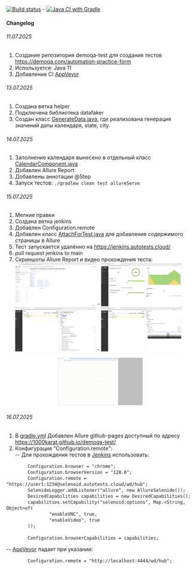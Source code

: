 [![Build status](https://ci.appveyor.com/api/projects/status/okh73s4b1r6c36gd?svg=true)](https://ci.appveyor.com/project/1000karat/demoqa-test) - [![Java CI with Gradle](https://github.com/1000karat/demoqa-test/actions/workflows/gradle.yml/badge.svg)](https://github.com/1000karat/demoqa-test/actions/workflows/gradle.yml)

#### Changelog
###### 11.07.2025 
1. Создание репозитория demoqa-test для создания тестов https://demoqa.com/automation-practice-form  
2. Используется: Java 11  
3. Добавление CI [AppVeyor](https://www.appveyor.com)

###### 13.07.2025
1. Создана ветка helper  
2. Подключена библиотека datafaker  
3. Создан класс [GenerateData.java](src/test/java/com/demoqa/helper/GenerateData.java), где реализована генерация значений даты календаря, state, city.  

###### 14.07.2025
1. Заполнение календаря вынесено в отдельный класс [CalendarComponent.java](src/test/java/com/demoqa/helper/components/CalendarComponent.java)
2. Добавлен Allure Report
3. Добавлены аннотации @Step
4. Запуск тестов: `./gradlew clean test allureServe`

###### 15.07.2025
1. Мелкие правки  
2. Создана ветка jenkins  
3. Добавлен Configuration.remote
4. Добавлен класс [AttachForTest.java](src/test/java/com/demoqa/helper/AttachForTest.java) для добавления содержимого страницы в Allure  
5. Тест запускается удалённо на https://jenkins.autotests.cloud/ 
6. pull request jenkins to main
7. Скриншоты Allure Report и видео прохождения теста:  
<img src="https://github.com/1000karat/demoqa-test/raw/jenkins/result-test/Screenshot_1.png" width="45%" height="45%"> - <img src="https://github.com/1000karat/demoqa-test/raw/jenkins/result-test/Screenshot_2.png" width="45%" height="45%">  
<img src="https://github.com/1000karat/demoqa-test/raw/jenkins/result-test/Screenshot_3.png" width="45%" height="45%"> - <img src="https://github.com/1000karat/demoqa-test/raw/jenkins/result-test/Screenshot_4.png" width="45%" height="45%">  
<p align="center"><img src="https://github.com/1000karat/demoqa-test/raw/jenkins/result-test/7fadee20731cf29e420b70e7d5dcc43d.gif" width="45%" height="45%"></p> 

###### 16.07.2025
1. В [gradle.yml](.github/workflows/gradle.yml) Добавлен Allure github-pages доступный по адресу https://1000karat.github.io/demoqa-test/ 
2. Конфигурация "Configuration.remote":  
-- Для прохождения тестов в [Jenkins](https://jenkins.autotests.cloud) использовать:
```
        Configuration.browser = "chrome";
        Configuration.browserVersion = "128.0";
        Configuration.remote = "https://user1:1234@selenoid.autotests.cloud/wd/hub";
        SelenideLogger.addListener("allure", new AllureSelenide());
        DesiredCapabilities capabilities = new DesiredCapabilities();
        capabilities.setCapability("selenoid:options", Map.<String, Object>of(
                "enableVNC", true,
                "enableVideo", true
        ));

        Configuration.browserCapabilities = capabilities;
```
-- [AppVeyor](https://www.appveyor.com) падает при указании:
```
        Configuration.remote = "http://localhost:4444/wd/hub";
```